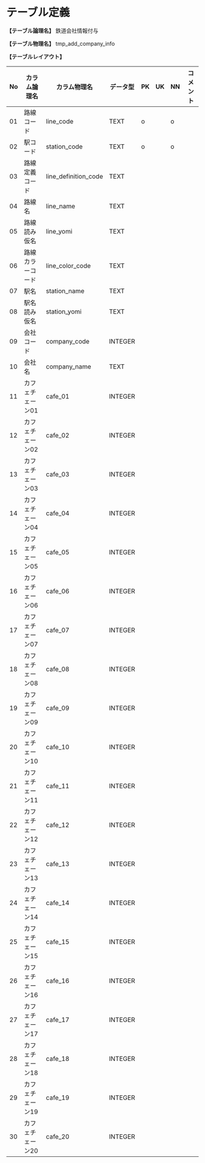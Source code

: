 # テーブル定義

**【テーブル論理名】**
鉄道会社情報付与

**【テーブル物理名】**
tmp_add_company_info

**【テーブルレイアウト】**

| No  | カラム論理名        | カラム物理名              | データ型  | PK  | UK  | NN  | コメント                    |
| --- | ------------------- | ------------------------  | --------- | --- | --- | --- | --------------------------- |
| 01  | 路線コード          | line_code                 | TEXT      | o   |     | o   |                             |
| 02  | 駅コード            | station_code              | TEXT      | o   |     | o   |                             |
| 03  | 路線定義コード      | line_definition_code      | TEXT      |     |     |     |                             |
| 04  | 路線名              | line_name                 | TEXT      |     |     |     |                             |
| 05  | 路線読み仮名        | line_yomi                 | TEXT      |     |     |     |                             |
| 06  | 路線カラーコード    | line_color_code           | TEXT      |     |     |     |                             |
| 07  | 駅名                | station_name              | TEXT      |     |     |     |                             |
| 08  | 駅名読み仮名        | station_yomi              | TEXT      |     |     |     |                             |
| 09  | 会社コード          | company_code              | INTEGER   |     |     |     |                             |
| 10  | 会社名              | company_name              | TEXT      |     |     |     |                             |
| 11  | カフェチェーン01    | cafe_01                   | INTEGER   |     |     |     |                             |
| 12  | カフェチェーン02    | cafe_02                   | INTEGER   |     |     |     |                             |
| 13  | カフェチェーン03    | cafe_03                   | INTEGER   |     |     |     |                             |
| 14  | カフェチェーン04    | cafe_04                   | INTEGER   |     |     |     |                             |
| 15  | カフェチェーン05    | cafe_05                   | INTEGER   |     |     |     |                             |
| 16  | カフェチェーン06    | cafe_06                   | INTEGER   |     |     |     |                             |
| 17  | カフェチェーン07    | cafe_07                   | INTEGER   |     |     |     |                             |
| 18  | カフェチェーン08    | cafe_08                   | INTEGER   |     |     |     |                             |
| 19  | カフェチェーン09    | cafe_09                   | INTEGER   |     |     |     |                             |
| 20  | カフェチェーン10    | cafe_10                   | INTEGER   |     |     |     |                             |
| 21  | カフェチェーン11    | cafe_11                   | INTEGER   |     |     |     |                             |
| 22  | カフェチェーン12    | cafe_12                   | INTEGER   |     |     |     |                             |
| 23  | カフェチェーン13    | cafe_13                   | INTEGER   |     |     |     |                             |
| 24  | カフェチェーン14    | cafe_14                   | INTEGER   |     |     |     |                             |
| 25  | カフェチェーン15    | cafe_15                   | INTEGER   |     |     |     |                             |
| 26  | カフェチェーン16    | cafe_16                   | INTEGER   |     |     |     |                             |
| 27  | カフェチェーン17    | cafe_17                   | INTEGER   |     |     |     |                             |
| 28  | カフェチェーン18    | cafe_18                   | INTEGER   |     |     |     |                             |
| 29  | カフェチェーン19    | cafe_19                   | INTEGER   |     |     |     |                             |
| 30  | カフェチェーン20    | cafe_20                   | INTEGER   |     |     |     |                             |

